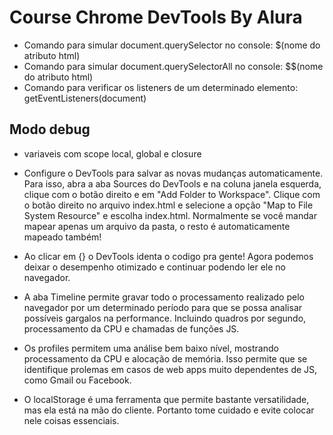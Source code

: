 # Course Chrome DevTools By Alura

* Comando para simular document.querySelector no console: $(nome do atributo html)
* Comando para simular document.querySelectorAll no console: $$(nome do atributo html)
* Comando para verificar os listeners de um determinado elemento: getEventListeners(document)

## Modo debug
- variaveis com scope local, global e closure

* Configure o DevTools para salvar as novas mudanças automaticamente. Para isso, abra a aba Sources do DevTools e na coluna janela esquerda, clique com o botão direito e em "Add Folder to Workspace". Clique com o botão direito no arquivo index.html e selecione a opção "Map to File System Resource" e escolha index.html. Normalmente se você mandar mapear apenas um arquivo da pasta, o resto é automaticamente mapeado também!

* Ao clicar em {} o DevTools identa o codigo pra gente! Agora podemos deixar o desempenho otimizado e continuar podendo ler ele no navegador.

* A aba Timeline permite gravar todo o processamento realizado pelo navegador por um determinado período para que se possa analisar possíveis gargalos na performance. Incluindo quadros por segundo, processamento da CPU e chamadas de funções JS.

* Os profiles permitem uma análise bem baixo nível, mostrando processamento da CPU e alocação de memória. Isso permite que se identifique prolemas em casos de web apps muito dependentes de JS, como Gmail ou Facebook.

* O localStorage é uma ferramenta que permite bastante versatilidade, mas ela está na mão do cliente. Portanto tome cuidado e evite colocar nele coisas essenciais.
